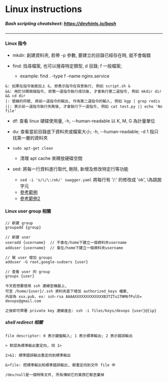 # Linux instructions

##### Bash scripting cheatsheet: https://devhints.io/bash

<hr>

#### Linux 指令

- mkdir: 創建資料夾, 若帶 -p 參數, 要建立的目錄已經存在時, 就不會報錯

- find: 找尋檔案, 也可以搜尋特定類型, d 目錄; f 一般檔案;
  * example: find .  -type f -name nginx.service

```
&: 如果在指令後面加上 &, 即表示指令在背景執行, 例如 script.sh &
&&: 用於分開兩個指令, 即第一道指令執行成功後, 才會執行第二道指令, 例如 mkdir dir && cd dir
|: 管線的符號, 將前一道指令的輸出, 作為第二道指令的輸入, 例如 kgp | grep redis
||: 表示前一道指令執行失敗後, 才會執行下一道指令, 例如 cat test.py || echo 'No file'
```

- df: 查看 linux 硬碟使用量, -h, --human-readable 以 K, M, G 為計量單位
- du: 查看當前目錄底下資料夾或檔案大小; -h, --human-readable; -d 1 指只找第一層的資料夾

- `sudo apt-get clean`
  * 清理 apt cache 來釋放硬碟空間

- sed: 將每一行資料進行取代, 刪除, 新增及修改特定行等功能
  * `sed -i 's/\/\:/ok/' swagger.yaml` 將每行有 '/:' 的修改成 'ok', \為跳脫字元
  * [參考範例](https://idobest.pixnet.net/blog/post/22039536)
  * [參考範例2](https://segmentfault.com/a/1190000020613397)

#### Linux user group 相關
```
// 新建 group
groupadd {group}

// 新建 user
useradd {username}  // 不會在/home下建立一個資料夾username
adduser {username}  // 會在/home下建立一個資料夾username

// 幫 user 增加 groups
adduser -G root,google-sudoers {user}

// 查看 user 的 group
groups {user}

今天若想要使用 ssh 連線至機器上,
可至 /home/{user}/.ssh 資料夾底下增加 authorized_keys 檔案,
內容為 xxx.pub, ex: ssh-rsa AAAAXXXXXXXXXXXXXB3TZTu1TNM6fPulE= devops@gmail.com

之後即可帶著 private key 連線進去: ssh -i files/keys/devops {user}@{ip}
```

##### shell redirect 相關
```
file descriptor: 0 表示鍵盤輸入; 1 表示標準輸出; 2 表示錯誤輸出

> 默認為標準輸出重定向, 同 1>

2>&1: 標準錯誤輸出重定向到標準輸出

&>file: 把標準輸出和標準錯誤輸出, 都重定向到文件 file 中

/dev/null是一個特殊文件, 所有傳給它的東西它都丟棄掉
```